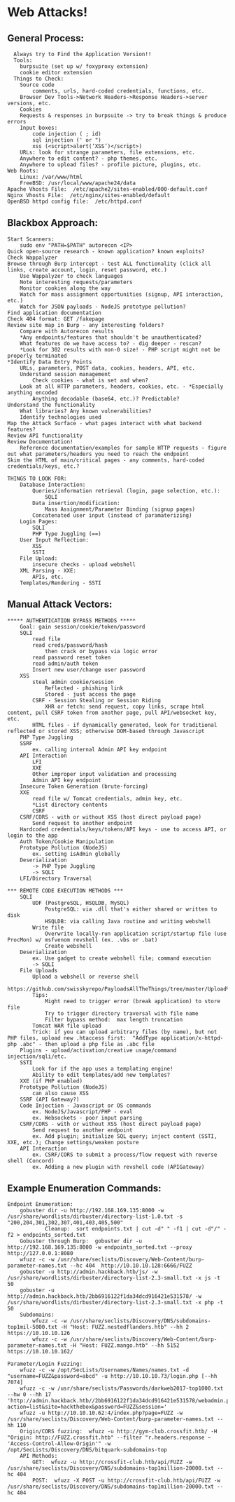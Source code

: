 # Web Attacks!
## General Process:  

	  Always try to Find the Application Version!!
	  Tools:
	    burpsuite (set up w/ foxyproxy extension)
	    cookie editor extension
	  Things to Check:
		Source code
			comments, urls, hard-coded credentials, functions, etc.
		Browser Dev Tools->Network Headers->Response Headers->server versions, etc.
		Cookies
		Requests & responses in burpsuite -> try to break things & produce errors
		Input boxes:
			code injection ( ; id)
			sql injection (' or ")
			xss (<script>alert(‘XSS’)</script>)
		URLs: look for strange parameters, file extensions, etc.
		Anywhere to edit content? - php themes, etc.
		Anywhere to upload files? - profile picture, plugins, etc.  
	Web Roots:
		Linux: /var/www/html
		FreeBSD: /usr/local/www/apache24/data
	Apache Vhosts File:  /etc/apache2/sites-enabled/000-default.conf
	Nginx Vhosts File:  /etc/nginx/sites-enabled/default
	OpenBSD httpd config file:  /etc/httpd.conf

## Blackbox Approach:

    Start Scanners:
        sudo env "PATH=$PATH" autorecon <IP>
    Quick open-source research - known application? known exploits?
    Check Wappalyzer
    Browse through Burp intercept - test ALL functionality (click all links, create account, login, reset password, etc.)
        Use Wappalyzer to check languages
        Note interesting requests/parameters
        Monitor cookies along the way
        Watch for mass assignment opportunities (signup, API interaction, etc.)
        Watch for JSON payloads - NodeJS prototype pollution?
    Find application documentation
    Check 404 format: GET /fakepage
    Review site map in Burp - any interesting folders?
        Compare with Autorecon results
        *Any endpoints/features that shouldn't be unauthenticated?
        What features do we have access to? - dig deeper - rescan?
        *Look for 302 results with non-0 size! - PHP script might not be properly terminated
    *Identify Data Entry Points
        URLs, parameters, POST data, cookies, headers, API, etc.
        Understand session management
            Check cookies - what is set and when?
        Look at all HTTP parameters, headers, cookies, etc. - *Especially anything encoded
            Anything decodable (base64, etc.)? Predictable?
    Understand the functionality
        What libraries? Any known vulnerabilities?
        Identify technologies used
    Map the Attack Surface - what pages interact with what backend features?
    Review API functionality
    Review Documentation!
        Reference documentation/examples for sample HTTP requests - figure out what parameters/headers you need to reach the endpoint
    Skim the HTML of main/critical pages - any comments, hard-coded credentials/keys, etc.?
        
	THINGS TO LOOK FOR:
		Database Interaction:
			Queries/information retrieval (login, page selection, etc.):
				SQLI
			Data insertion/modification:
				Mass Assignment/Parameter Binding (signup pages)
			Concatenated user input (instead of paramaterizing)
		Login Pages:
			SQLI
			PHP Type Juggling (==)
		User Input Reflection:
			XSS
			SSTI
		File Upload:
			insecure checks - upload webshell
		XML Parsing - XXE:
			APIs, etc.
		Templates/Rendering - SSTI

## Manual Attack Vectors:

	***** AUTHENTICATION BYPASS METHODS *****
		Goal: gain session/cookie/token/password
		SQLI
			read file
			read creds/password/hash
				then crack or bypass via logic error
			read password reset token
			read admin/auth token
			Insert new user/change user password
		XSS
			steal admin cookie/session
				Reflected - phishing link
				Stored - just access the page
			CSRF - Session Stealing or Session Riding
				XHR or fetch: send request, copy links, scrape html content, pull CSRF token from another page, pull API/websocket key, etc.
			HTML files - if dynamically generated, look for traditional reflected or stored XSS; otherwise DOM-based through Javascript
		PHP Type Juggling
		SSRF
			ex. calling internal Admin API key endpoint
		API Interaction
			LFI
			XXE
			Other improper input validation and processing
			Admin API key endpoint
		Insecure Token Generation (brute-forcing)
		XXE
			read file w/ Tomcat credentials, admin key, etc.
			*List directory contents
			CSRF
		CSRF/CORS - with or without XSS (host direct payload page)
			Send request to another endpoint
		Hardcoded credentials/keys/tokens/API keys - use to access API, or login to the app
		Auth Token/Cookie Manipulation
		Prototype Pollution (NodeJS)
			ex. setting isAdmin globally
		Deserialization
			-> PHP Type Juggling
			-> SQLI
		LFI/Directory Traversal

	*** REMOTE CODE EXECUTION METHODS ***
		SQLI
			UDF (PostgreSQL, HSQLDB, MySQL)
				PostgreSQL: via .dll that's either shared or written to disk
				HSQLDB: via calling Java routine and writing webshell
			Write file
				Overwrite locally-run application script/startup file (use ProcMon) w/ msfvenom revshell (ex. .vbs or .bat)
				Create webshell
		Deserialization
			ex. Use gadget to create webshell file; command execution
			-> SQLI
		File Uploads
			Upload a webshell or reverse shell
			https://github.com/swisskyrepo/PayloadsAllTheThings/tree/master/Upload%20Insecure%20Files
			Tips:
				Might need to trigger error (break application) to store file
				Try to trigger directory traversal with file name
				Filter bypass method:  max length truncation
			Tomcat WAR file upload
			Trick: if you can upload arbitrary files (by name), but not PHP files, upload new .htaccess first:  "AddType application/x-httpd-php .abc" - then upload a php file as .abc file
		Plugins - upload/activation/creative usage/command injection/sqli/etc.
		SSTI
			Look for if the app uses a templating engine!
			Ability to edit templates/add new templates?
		XXE (if PHP enabled)
		Prototype Pollution (NodeJS)
			can also cause XSS
		SSRF (API Gateway?)
		Code Injection - Javascript or OS commands
			ex. NodeJS/Javascript/PHP - eval
			ex. Websockets - poor input parsing
		CSRF/CORS - with or without XSS (host direct payload page)
			Send request to another endpoint
			ex. Add plugin; initialize SQL query; inject content (SSTI, XXE, etc.); Change settings/weaken posture
		API Interaction
			ex. CSRF/CORS to submit a process/flow request with reverse shell (Concord)
			ex. Adding a new plugin with revshell code (APIGateway)

## Example Enumeration Commands:

	Endpoint Enumeration:
		gobuster dir -u http://192.168.169.135:8000 -w /usr/share/wordlists/dirbuster/directory-list-1.0.txt -s "200,204,301,302,307,401,403,405,500"
				Cleanup:  sort endpoints.txt | cut -d" " -f1 | cut -d"/" -f2 > endpoints_sorted.txt
		Gobuster through Burp:  gobuster dir -u http://192.168.169.135:8000 -w endpoints_sorted.txt --proxy http://127.0.0.1:8080
		wfuzz -c -w /usr/share/seclists/Discovery/Web-Content/burp-parameter-names.txt --hc 404  http://10.10.10.128:6666/FUZZ
		gobuster -u http://admin.hackback.htb/js/ -w /usr/share/wordlists/dirbuster/directory-list-2.3-small.txt -x js -t 50
		gobuster -u http://admin.hackback.htb/2bb6916122f1da34dcd916421e531578/ -w /usr/share/wordlists/dirbuster/directory-list-2.3-small.txt -x php -t 50
		Subdomains:
			wfuzz -c -w /usr/share/seclists/Discovery/DNS/subdomains-top1mil-5000.txt -H "Host: FUZZ.nestedflanders.htb" --hh 2 https://10.10.10.126
			wfuzz -c -w /usr/share/seclists/Discovery/Web-Content/burp-parameter-names.txt -H "Host: FUZZ.mango.htb" --hh 5152 https://10.10.10.162/

	Parameter/Login Fuzzing:
		wfuzz -c -w /opt/SecLists/Usernames/Names/names.txt -d "username=FUZZ&password=abcd" -u http://10.10.10.73/login.php [--hh 7074]
		wfuzz -c -w /usr/share/seclists/Passwords/darkweb2017-top1000.txt --hw 0 --hh 17 'http://admin.hackback.htb//2bb6916122f1da34dcd916421e531578/webadmin.php?action=list&site=hackthebox&password=FUZZ&session='
		wfuzz -u http://10.10.10.62:4/index.php?page=FUZZ -w /usr/share/seclists/Discovery/Web-Content/burp-parameter-names.txt --hh 110
		Origin/CORS fuzzing:  wfuzz -u http://gym-club.crossfit.htb/ -H "Origin: http://FUZZ.crossfit.htb" --filter "r.headers.response ~ 'Access-Control-Allow-Origin'" -w /opt/SecLists/Discovery/DNS/bitquark-subdomains-top
		API Methods:  
			GET:  wfuzz -u http://crossfit-club.htb/api/FUZZ -w /usr/share/seclists/Discovery/DNS/subdomains-top1million-20000.txt --hc 404
			POST:  wfuzz -X POST -u http://crossfit-club.htb/api/FUZZ -w /usr/share/seclists/Discovery/DNS/subdomains-top1million-20000.txt --hc 404

